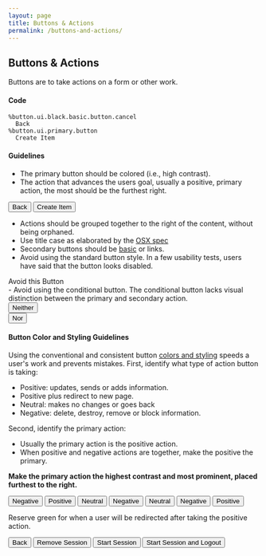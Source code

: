 ```yaml
---
layout: page
title: Buttons & Actions
permalink: /buttons-and-actions/
---
```


## Buttons & Actions
Buttons are to take actions on a form or other work.
#### Code

	%button.ui.black.basic.button.cancel
	  Back
	%button.ui.primary.button
	  Create Item

#### Guidelines
- The primary button should be colored (i.e., high contrast).
- The action that advances the users goal, usually a positive, primary action, the most should be the furthest right.

<button class="ui black basic button cancel">
  Back
</button>
<button class="ui primary button">
  Create Item
</button>

- Actions should be grouped together to the right of the content, without being orphaned.
- Use title case as elaborated by the [OSX spec](https://developer.apple.com/library/mac/documentation/UserExperience/Conceptual/OSXHIGuidelines/TerminologyWording.html#//apple_ref/doc/uid/20000957-CH15-SW4)
- Secondary buttons should be [basic](http://semantic-ui.com/elements/button.html#basic) or links.
- Avoid using the standard button style. In a few usability tests, users have said that the button looks disabled.

<div class="ui button">
  Avoid this Button
</div>
- Avoid using the conditional button. The conditional button lacks visual distinction between the primary and secondary action.
<div class="ui buttons">
  <button class="ui negative button">Neither</button>
  <div class="or"></div>
  <button class="ui primary button">Nor</button>
</div>

#### Button Color and Styling Guidelines
Using the conventional and consistent button [colors and styling](http://uxmovement.com/buttons/how-button-color-contrast-guides-users-to-action/) speeds a user's work and prevents mistakes. First, identify what type of action button is taking:

- Positive: updates, sends or adds information.
- Positive plus redirect to new page.
- Neutral: makes no changes or goes back
- Negative: delete, destroy, remove or block information.

Second, identify the primary action:

- Usually the primary action is the positive action. 
- When positive and negative actions are together, make the positive the primary.

**Make the primary action the highest contrast and most prominent, placed furthest to the right.**

<button class="ui red basic button">
  Negative
</button>
<button class="ui primary button">Positive</button><i class="checkmark icon"></i>

<button class="ui black basic button">
  Neutral
</button>
<button class="ui negative button">Negative</button><i class="checkmark icon"></i>

<button class="ui black basic button">
  Neutral
</button>
<button class="ui red basic button">
  Negative
</button>
<button class="ui primary button">Positive</button><i class="checkmark icon"></i>

Reserve green for when a user will be redirected after taking the positive action.

<button class="ui black basic button">
  Back
</button>
<button class="ui red basic button">
  Remove Session
</button>
<button class="ui blue basic button">
  Start Session
</button>
<button class="ui green button">
  Start Session and Logout
</button><i class="checkmark icon"></i>
